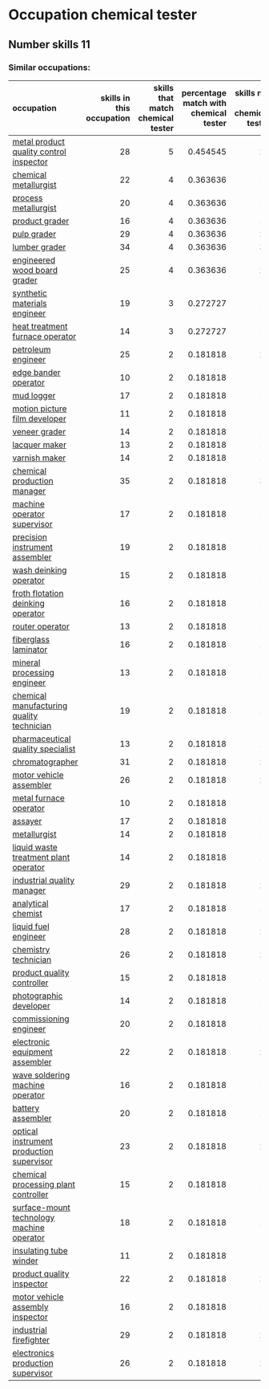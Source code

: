 # Occupation chemical tester
## Number skills 11
### Similar occupations:
| occupation                                                                                |   skills in this occupation |   skills that match chemical tester |   percentage match with chemical tester |   skills not in chemical tester |
|:------------------------------------------------------------------------------------------|----------------------------:|------------------------------------:|----------------------------------------:|--------------------------------:|
| [metal product quality control inspector](metal_product_quality_control_inspector.md)     |                          28 |                                   5 |                                0.454545 |                              23 |
| [chemical metallurgist](chemical_metallurgist.md)                                         |                          22 |                                   4 |                                0.363636 |                              18 |
| [process metallurgist](process_metallurgist.md)                                           |                          20 |                                   4 |                                0.363636 |                              16 |
| [product grader](product_grader.md)                                                       |                          16 |                                   4 |                                0.363636 |                              12 |
| [pulp grader](pulp_grader.md)                                                             |                          29 |                                   4 |                                0.363636 |                              25 |
| [lumber grader](lumber_grader.md)                                                         |                          34 |                                   4 |                                0.363636 |                              30 |
| [engineered wood board grader](engineered_wood_board_grader.md)                           |                          25 |                                   4 |                                0.363636 |                              21 |
| [synthetic materials engineer](synthetic_materials_engineer.md)                           |                          19 |                                   3 |                                0.272727 |                              16 |
| [heat treatment furnace operator](heat_treatment_furnace_operator.md)                     |                          14 |                                   3 |                                0.272727 |                              11 |
| [petroleum engineer](petroleum_engineer.md)                                               |                          25 |                                   2 |                                0.181818 |                              23 |
| [edge bander operator](edge_bander_operator.md)                                           |                          10 |                                   2 |                                0.181818 |                               8 |
| [mud logger](mud_logger.md)                                                               |                          17 |                                   2 |                                0.181818 |                              15 |
| [motion picture film developer](motion_picture_film_developer.md)                         |                          11 |                                   2 |                                0.181818 |                               9 |
| [veneer grader](veneer_grader.md)                                                         |                          14 |                                   2 |                                0.181818 |                              12 |
| [lacquer maker](lacquer_maker.md)                                                         |                          13 |                                   2 |                                0.181818 |                              11 |
| [varnish maker](varnish_maker.md)                                                         |                          14 |                                   2 |                                0.181818 |                              12 |
| [chemical production manager](chemical_production_manager.md)                             |                          35 |                                   2 |                                0.181818 |                              33 |
| [machine operator supervisor](machine_operator_supervisor.md)                             |                          17 |                                   2 |                                0.181818 |                              15 |
| [precision instrument assembler](precision_instrument_assembler.md)                       |                          19 |                                   2 |                                0.181818 |                              17 |
| [wash deinking operator](wash_deinking_operator.md)                                       |                          15 |                                   2 |                                0.181818 |                              13 |
| [froth flotation deinking operator](froth_flotation_deinking_operator.md)                 |                          16 |                                   2 |                                0.181818 |                              14 |
| [router operator](router_operator.md)                                                     |                          13 |                                   2 |                                0.181818 |                              11 |
| [fiberglass laminator](fiberglass_laminator.md)                                           |                          16 |                                   2 |                                0.181818 |                              14 |
| [mineral processing engineer](mineral_processing_engineer.md)                             |                          13 |                                   2 |                                0.181818 |                              11 |
| [chemical manufacturing quality technician](chemical_manufacturing_quality_technician.md) |                          19 |                                   2 |                                0.181818 |                              17 |
| [pharmaceutical quality specialist](pharmaceutical_quality_specialist.md)                 |                          13 |                                   2 |                                0.181818 |                              11 |
| [chromatographer](chromatographer.md)                                                     |                          31 |                                   2 |                                0.181818 |                              29 |
| [motor vehicle assembler](motor_vehicle_assembler.md)                                     |                          26 |                                   2 |                                0.181818 |                              24 |
| [metal furnace operator](metal_furnace_operator.md)                                       |                          10 |                                   2 |                                0.181818 |                               8 |
| [assayer](assayer.md)                                                                     |                          17 |                                   2 |                                0.181818 |                              15 |
| [metallurgist](metallurgist.md)                                                           |                          14 |                                   2 |                                0.181818 |                              12 |
| [liquid waste treatment plant operator](liquid_waste_treatment_plant_operator.md)         |                          14 |                                   2 |                                0.181818 |                              12 |
| [industrial quality manager](industrial_quality_manager.md)                               |                          29 |                                   2 |                                0.181818 |                              27 |
| [analytical chemist](analytical_chemist.md)                                               |                          17 |                                   2 |                                0.181818 |                              15 |
| [liquid fuel engineer](liquid_fuel_engineer.md)                                           |                          28 |                                   2 |                                0.181818 |                              26 |
| [chemistry technician](chemistry_technician.md)                                           |                          26 |                                   2 |                                0.181818 |                              24 |
| [product quality controller](product_quality_controller.md)                               |                          15 |                                   2 |                                0.181818 |                              13 |
| [photographic developer](photographic_developer.md)                                       |                          14 |                                   2 |                                0.181818 |                              12 |
| [commissioning engineer](commissioning_engineer.md)                                       |                          20 |                                   2 |                                0.181818 |                              18 |
| [electronic equipment assembler](electronic_equipment_assembler.md)                       |                          22 |                                   2 |                                0.181818 |                              20 |
| [wave soldering machine operator](wave_soldering_machine_operator.md)                     |                          16 |                                   2 |                                0.181818 |                              14 |
| [battery assembler](battery_assembler.md)                                                 |                          20 |                                   2 |                                0.181818 |                              18 |
| [optical instrument production supervisor](optical_instrument_production_supervisor.md)   |                          23 |                                   2 |                                0.181818 |                              21 |
| [chemical processing plant controller](chemical_processing_plant_controller.md)           |                          15 |                                   2 |                                0.181818 |                              13 |
| [surface-mount technology machine operator](surface-mount_technology_machine_operator.md) |                          18 |                                   2 |                                0.181818 |                              16 |
| [insulating tube winder](insulating_tube_winder.md)                                       |                          11 |                                   2 |                                0.181818 |                               9 |
| [product quality inspector](product_quality_inspector.md)                                 |                          22 |                                   2 |                                0.181818 |                              20 |
| [motor vehicle assembly inspector](motor_vehicle_assembly_inspector.md)                   |                          16 |                                   2 |                                0.181818 |                              14 |
| [industrial firefighter](industrial_firefighter.md)                                       |                          29 |                                   2 |                                0.181818 |                              27 |
| [electronics production supervisor](electronics_production_supervisor.md)                 |                          26 |                                   2 |                                0.181818 |                              24 |
